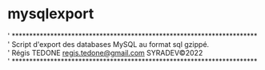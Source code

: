 # mysqlexport

' **********************************************************************\
'  Script d'export des databases MySQL au format sql gzippé.\
'  Régis TEDONE <regis.tedone@gmail.com> SYRADEV©2022\
' **********************************************************************
